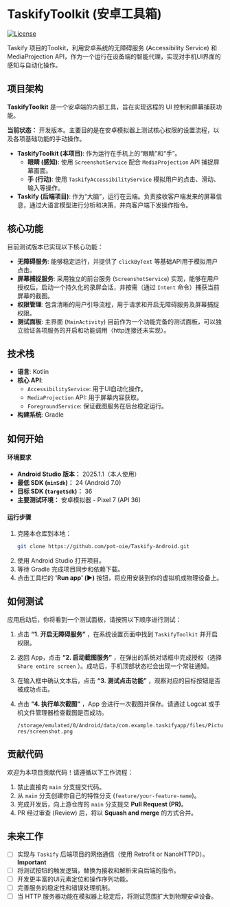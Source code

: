# TaskifyToolkit (安卓工具箱)

[![License](https://img.shields.io/badge/License-MIT-blue.svg)](https://opensource.org/licenses/MIT)

Taskify 项目的Toolkit，利用安卓系统的无障碍服务 (Accessibility Service) 和 MediaProjection API，作为一个运行在设备端的智能代理，实现对手机UI界面的感知与自动化操作。

## 项目架构

**TaskifyToolkit** 是一个安卓端的内部工具，旨在实现远程的 UI 控制和屏幕捕获功能。

**当前状态：** 开发版本。主要目的是在安卓模拟器上测试核心权限的设置流程，以及各项基础功能的手动操作。

* **TaskifyToolkit (本项目)**: 作为运行在手机上的“眼睛”和“手”。
    * **眼睛 (感知)**: 使用 `ScreenshotService` 配合 `MediaProjection` API 捕捉屏幕画面。
    * **手 (行动)**: 使用 `TaskifyAccessibilityService` 模拟用户的点击、滑动、输入等操作。
* **Taskify (后端项目)**: 作为“大脑”，运行在云端。负责接收客户端发来的屏幕信息，通过大语言模型进行分析和决策，并向客户端下发操作指令。

## 核心功能

目前测试版本已实现以下核心功能：

* **无障碍服务**: 能够稳定运行，并提供了 `clickByText` 等基础API用于模拟用户点击。
* **屏幕捕捉服务**: 采用独立的前台服务 (`ScreenshotService`) 实现，能够在用户授权后，启动一个持久化的录屏会话，并按需（通过 `Intent` 命令）捕获当前屏幕的截图。
* **权限管理**: 包含清晰的用户引导流程，用于请求和开启无障碍服务及屏幕捕捉权限。
* **测试面板**: 主界面 (`MainActivity`) 目前作为一个功能完备的测试面板，可以独立验证各项服务的开启和功能调用（http连接还未实现）。

## 技术栈

* **语言**: Kotlin
* **核心 API**:
    * `AccessibilityService`: 用于UI自动化操作。
    * `MediaProjection` API: 用于屏幕内容获取。
    * `ForegroundService`: 保证截图服务在后台稳定运行。
* **构建系统**: Gradle

## 如何开始

#### **环境要求**

* **Android Studio 版本：** 2025.1.1（本人使用）
* **最低 SDK (`minSdk`)：** 24 (Android 7.0)
* **目标 SDK (`targetSdk`)：** 36
* **主要测试环境：** 安卓模拟器 - Pixel 7 (API 36)

#### **运行步骤**

1.  克隆本仓库到本地：
    ```bash
    git clone https://github.com/pot-oie/Taskify-Android.git
    ```
2.  使用 Android Studio 打开项目。
3.  等待 Gradle 完成项目同步和依赖下载。
4.  点击工具栏的 **'Run app' (▶️)** 按钮，将应用安装到你的虚拟机或物理设备上。

## 如何测试

应用启动后，你将看到一个测试面板，请按照以下顺序进行测试：

1. 点击 **“1. 开启无障碍服务”** ，在系统设置页面中找到 `TaskifyToolkit` 并开启权限。

2. 返回 App，点击 **“2. 启动截图服务”** ，在弹出的系统对话框中完成授权（选择 `Share entire screen` ）。成功后，手机顶部状态栏会出现一个常驻通知。

3. 在输入框中确认文本后，点击 **“3. 测试点击功能”** ，观察对应的目标按钮是否被成功点击。

4. 点击 **“4. 执行单次截图”** ，App 会进行一次截图并保存。请通过 Logcat 或手机文件管理器检查截图是否成功。

   `/storage/emulated/0/Android/data/com.example.taskifyapp/files/Pictures/screenshot.png`

## 贡献代码

欢迎为本项目贡献代码！请遵循以下工作流程：

1.  禁止直接向 `main` 分支提交代码。
2.  从 `main` 分支创建你自己的特性分支 (`feature/your-feature-name`)。
3.  完成开发后，向上游仓库的 `main` 分支提交 **Pull Request (PR)**。
4.  PR 经过审查 (Review) 后，将以 **Squash and merge** 的方式合并。

## 未来工作

* [ ] 实现与 `Taskify` 后端项目的网络通信（使用 Retrofit or NanoHTTPD）。**Important**
* [ ] 将测试按钮的触发逻辑，替换为接收和解析来自后端的指令。
* [ ] 开发更丰富的UI元素定位和操作序列功能。
* [ ] 完善服务的稳定性和错误处理机制。
* [ ] 当 HTTP 服务器功能在模拟器上稳定后，将测试范围扩大到物理安卓设备。